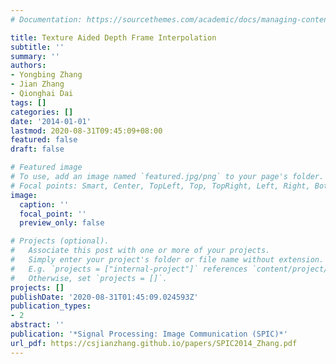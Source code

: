 ```yaml
---
# Documentation: https://sourcethemes.com/academic/docs/managing-content/

title: Texture Aided Depth Frame Interpolation
subtitle: ''
summary: ''
authors:
- Yongbing Zhang
- Jian Zhang
- Qionghai Dai
tags: []
categories: []
date: '2014-01-01'
lastmod: 2020-08-31T09:45:09+08:00
featured: false
draft: false

# Featured image
# To use, add an image named `featured.jpg/png` to your page's folder.
# Focal points: Smart, Center, TopLeft, Top, TopRight, Left, Right, BottomLeft, Bottom, BottomRight.
image:
  caption: ''
  focal_point: ''
  preview_only: false

# Projects (optional).
#   Associate this post with one or more of your projects.
#   Simply enter your project's folder or file name without extension.
#   E.g. `projects = ["internal-project"]` references `content/project/deep-learning/index.md`.
#   Otherwise, set `projects = []`.
projects: []
publishDate: '2020-08-31T01:45:09.024593Z'
publication_types:
- 2
abstract: ''
publication: '*Signal Processing: Image Communication (SPIC)*'
url_pdf: https://csjianzhang.github.io/papers/SPIC2014_Zhang.pdf
---
```

